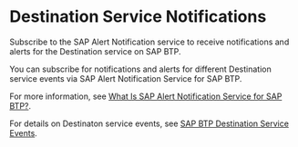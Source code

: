 <!-- loio552e8fd876de4c59b4c3df306fd27a60 -->

# Destination Service Notifications

Subscribe to the SAP Alert Notification service to receive notifications and alerts for the Destination service on SAP BTP.

You can subscribe for notifications and alerts for different Destination service events via SAP Alert Notification Service for SAP BTP.

For more information, see [What Is SAP Alert Notification Service for SAP BTP?](https://help.sap.com/docs/ALERT_NOTIFICATION/5967a369d4b74f7a9c2b91f5df8e6ab6/086361cb02fb467993acd6f9515607d4.html).

For details on Destinaton service events, see [SAP BTP Destination Service Events](https://help.sap.com/docs/ALERT_NOTIFICATION/5967a369d4b74f7a9c2b91f5df8e6ab6/cc2d0d9e2376428d991a732344a85e42.html).

